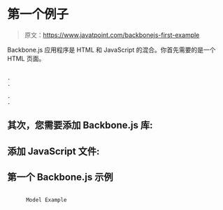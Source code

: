 # 第一个例子

> 原文：<https://www.javatpoint.com/backbonejs-first-example>

Backbone.js 应用程序是 HTML 和 JavaScript 的混合。你首先需要的是一个 HTML 页面。

```

.  
.  

.  
.  

```

## 其次，您需要添加 Backbone.js 库:

## 添加 JavaScript 文件:

## 第一个 Backbone.js 示例

```

      Model Example

```